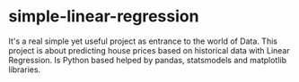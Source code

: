 # simple-linear-regression
It's a real simple yet useful project as entrance to the world of Data. This project is about predicting house prices based on historical data with Linear Regression. Is Python based helped by pandas, statsmodels and matplotlib libraries.
